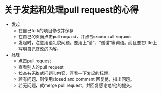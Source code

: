 # 关于发起和处理pull request的心得
- 发起
  - 在自己fork的项目修改并保存
  - 在自己的页面点击pull request，并点击create pull request
  - 发起时，注意用语礼貌问题。要用上“请”、“谢谢”等词语。而且要在title上写明自己修改的内容。
- 处理
  - 点击pull request
  - 查看别人的pull request
  - 检查有无格式问题和内容，再看一下发起的标题。
  - 若有问题，则使用closed and comment 回复他，指出问题。
  - 若无问题，就merge pull request，并回复感谢她/他的提交。
